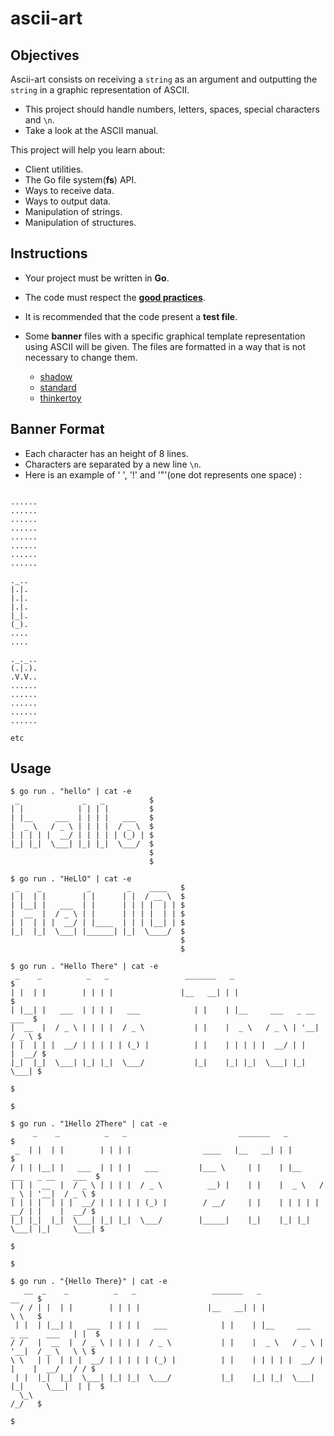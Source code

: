 # ascii-art

## Objectives

Ascii-art consists on receiving a `string` as an argument and outputting the `string` in a graphic representation of ASCII.

- This project should handle numbers, letters, spaces, special characters and `\n`.
- Take a look at the ASCII manual.

This project will help you learn about:

- Client utilities.
- The Go file system(**fs**) API.
- Ways to receive data.
- Ways to output data.
- Manipulation of strings.
- Manipulation of structures.

## Instructions

- Your project must be written in **Go**.
- The code must respect the [**good practices**](https://public.01-edu.org/subjects/good-practices.en).
- It is recommended that the code present a **test file**.

- Some **banner** files with a specific graphical template representation using ASCII will be given. The files are formatted in a way that is not necessary to change them.

  - [shadow](shadow.txt)
  - [standard](standard.txt)
  - [thinkertoy](thinkertoy.txt)

## Banner Format

- Each character has an height of 8 lines.
- Characters are separated by a new line `\n`.
- Here is an example of ' ', '!' and '"'(one dot represents one space) :

```console

......
......
......
......
......
......
......
......

._..
|.|.
|.|.
|.|.
|_|.
(_).
....
....

._._..
(.|.).
.V.V..
......
......
......
......
......

etc
```

## Usage

```console
$ go run . "hello" | cat -e
 _              _   _          $
| |            | | | |         $
| |__     ___  | | | |   ___   $
|  _ \   / _ \ | | | |  / _ \  $
| | | | |  __/ | | | | | (_) | $
|_| |_|  \___| |_| |_|  \___/  $
                               $
                               $                           
```

```console
$ go run . "HeLlO" | cat -e
 _    _          _        _    ____   $
| |  | |        | |      | |  / __ \  $
| |__| |   ___  | |      | | | |  | | $
|  __  |  / _ \ | |      | | | |  | | $
| |  | | |  __/ | |____  | | | |__| | $
|_|  |_|  \___| |______| |_|  \____/  $
                                      $
                                      $
```

```console
$ go run . "Hello There" | cat -e
 _    _          _   _                 _______   _                           $
| |  | |        | | | |               |__   __| | |                          $
| |__| |   ___  | | | |   ___            | |    | |__     ___   _ __    ___  $
|  __  |  / _ \ | | | |  / _ \           | |    |  _ \   / _ \ | '__|  / _ \ $
| |  | | |  __/ | | | | | (_) |          | |    | | | | |  __/ | |    |  __/ $
|_|  |_|  \___| |_| |_|  \___/           |_|    |_| |_|  \___| |_|     \___| $
                                                                             $
                                                                             $
```

```console
$ go run . "1Hello 2There" | cat -e
     _    _          _   _                         _______   _                           $
 _  | |  | |        | | | |                ____   |__   __| | |                          $
/ | | |__| |   ___  | | | |   ___         |___ \     | |    | |__     ___   _ __    ___  $
| | |  __  |  / _ \ | | | |  / _ \          __) |    | |    |  _ \   / _ \ | '__|  / _ \ $
| | | |  | | |  __/ | | | | | (_) |        / __/     | |    | | | | |  __/ | |    |  __/ $
|_| |_|  |_|  \___| |_| |_|  \___/        |_____|    |_|    |_| |_|  \___| |_|     \___| $
                                                                                         $
                                                                                         $
```

```console
$ go run . "{Hello There}" | cat -e
   __  _    _          _   _                 _______   _                           __    $
  / / | |  | |        | | | |               |__   __| | |                          \ \   $
 | |  | |__| |   ___  | | | |   ___            | |    | |__     ___   _ __    ___   | |  $
/ /   |  __  |  / _ \ | | | |  / _ \           | |    |  _ \   / _ \ | '__|  / _ \   \ \ $
\ \   | |  | | |  __/ | | | | | (_) |          | |    | | | | |  __/ | |    |  __/   / / $
 | |  |_|  |_|  \___| |_| |_|  \___/           |_|    |_| |_|  \___| |_|     \___|  | |  $
  \_\                                                                              /_/   $
                                                                                         $
```

